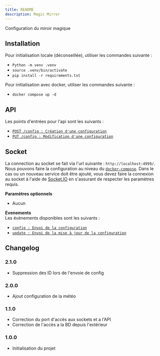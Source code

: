 ```yaml
---
title: README
description: Magic Mirror
---
```


Configuration du miroir magique

## Installation

Pour initialisation locale (déconseillée), utiliser les commandes suivante :
- ` Python -m venv .venv `
- ` source .venv/bin/activate `
- ` pip install -r requirements.txt `

Pour initialisation avec docker, utiliser les commandes suivante :
- `docker compose up -d`

## API
Les points d'entrées pour l'api sont les suivants :  
- [`POST /config : Création d'une configuration`](https://a23-5a6.github.io/magic-mirror-doc/api/config/endpoints/#post)
- [`PUT /config : Modification d'une configuration`](https://a23-5a6.github.io/magic-mirror-doc/api/config/endpoints/#puts)

## Socket
La connection au socket se fait via l'url suivante : `http://localhost:4999/`. Nous pouvons faire la configuration 
au niveau du [`docker-compose`](./docker-compose.yml). Dans le cas ou un nouveau service doit être ajouté, vous devez 
faire la connexion au socket à l'aide de [Socket.IO](https://socket.io/) en s'assurant de respecter 
les paramètres requis.

**Paramètres optionnels**
- Aucun

**Evenements**</br>
Les évènements disponibles sont les suivants :
- [`config : Envoi de la configuration`](https://a23-5a6.github.io/magic-mirror-doc/api/config/socket/#config)
- [`update : Envoi de la mise à jour de la configuration`](https://a23-5a6.github.io/magic-mirror-doc/api/config/socket/#update)

## Changelog
### 2.1.0
- Suppression des ID lors de l'envoie de config

### 2.0.0
- Ajout configuration de la météo

### 1.1.0
- Correction du port d'accès aux sockets et a l'API
- Correction de l'accès a la BD depuis l'extérieur

### 1.0.0
- Initialisation du projet